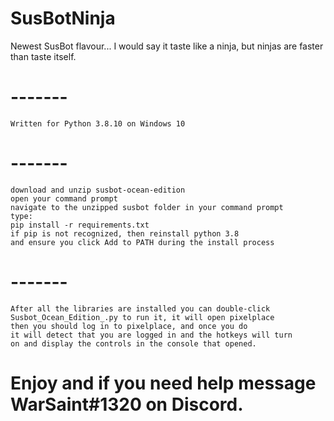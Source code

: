 # SusBotNinja
Newest SusBot flavour... I would say it taste like a ninja, but ninjas are faster than taste itself.


# -------
    Written for Python 3.8.10 on Windows 10
# -------
    download and unzip susbot-ocean-edition
    open your command prompt
    navigate to the unzipped susbot folder in your command prompt
    type:
    pip install -r requirements.txt
    if pip is not recognized, then reinstall python 3.8
    and ensure you click Add to PATH during the install process

# -------
    After all the libraries are installed you can double-click
    Susbot_Ocean_Edition_.py to run it, it will open pixelplace
    then you should log in to pixelplace, and once you do
    it will detect that you are logged in and the hotkeys will turn
    on and display the controls in the console that opened.
    
# Enjoy and if you need help message WarSaint#1320 on Discord.
